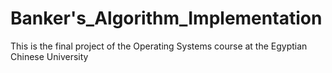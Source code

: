 # Banker's_Algorithm_Implementation
This is the final project of the Operating Systems course at the Egyptian Chinese University
